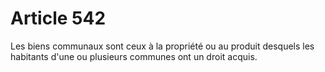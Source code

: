 # Article 542

Les biens communaux sont ceux à la propriété ou au produit desquels les habitants d'une ou plusieurs communes ont un droit acquis.